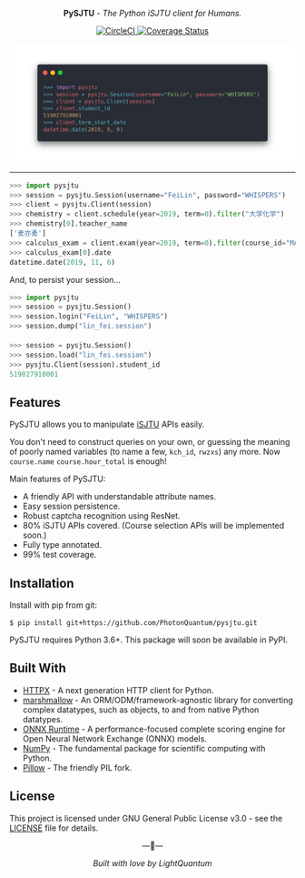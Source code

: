 <p align="center"><strong>PySJTU</strong> <em>- The Python iSJTU client for Humans.</em></p>

<p align="center">
<a href="https://circleci.com/gh/PhotonQuantum/pysjtu">
    <img src="https://circleci.com/gh/PhotonQuantum/pysjtu.svg?style=shield" alt="CircleCI">
</a>
<a href="https://coveralls.io/github/PhotonQuantum/pysjtu?branch=master">
    <img src="https://coveralls.io/repos/github/PhotonQuantum/pysjtu/badge.svg?branch=master" alt="Coverage Status">
</a>
</p>

![screenshot](docs/images/pysjtu.png)

---

```python
>>> import pysjtu
>>> session = pysjtu.Session(username="FeiLin", password="WHISPERS")
>>> client = pysjtu.Client(session)
>>> chemistry = client.schedule(year=2019, term=0).filter("大学化学")
>>> chemistry[0].teacher_name
['麦亦勇']
>>> calculus_exam = client.exam(year=2019, term=0).filter(course_id="MA248")
>>> calculus_exam[0].date
datetime.date(2019, 11, 6)
```

And, to persist your session...

```python
>>> import pysjtu
>>> session = pysjtu.Session()
>>> session.login("FeiLin", "WHISPERS")
>>> session.dump("lin_fei.session")

>>> session = pysjtu.Session()
>>> session.load("lin_fei.session")
>>> pysjtu.Client(session).student_id
519027910001
```

## Features

PySJTU allows you to manipulate [iSJTU](https://i.sjtu.edu.cn) APIs easily.

You don't need to construct queries on your own, or guessing the meaning of poorly named variables (to name a few, `kch_id`, `rwzxs`) any more. 
Now `course.name` `course.hour_total` is enough!

Main features of PySJTU:

- A friendly API with understandable attribute names.
- Easy session persistence.
- Robust captcha recognition using ResNet.
- 80% iSJTU APIs covered. (Course selection APIs will be implemented soon.)
- Fully type annotated.
- 99% test coverage.

## Installation

Install with pip from git:

```shell script
$ pip install git+https://github.com/PhotonQuantum/pysjtu.git
```

PySJTU requires Python 3.6+. This package will soon be available in PyPI.

## Built With

- [HTTPX](https://www.python-httpx.org/) - A next generation HTTP client for Python.
- [marshmallow](https://github.com/marshmallow-code/marshmallow) - An ORM/ODM/framework-agnostic library for converting complex datatypes, such as objects, to and from native Python datatypes.
- [ONNX Runtime](https://github.com/microsoft/onnxruntime) - A performance-focused complete scoring engine for Open Neural Network Exchange (ONNX) models.
- [NumPy](https://numpy.org/) - The fundamental package for scientific computing with Python.
- [Pillow](https://python-pillow.org/) - The friendly PIL fork.

## License

This project is licensed under GNU General Public License v3.0 - see the [LICENSE](LICENSE) file for details.

<p align="center">&mdash;💖&mdash;</p>
<p align="center"><i>Built with love by LightQuantum</i></p>
